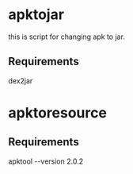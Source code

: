 # apktojar

this is script for changing apk to jar.

## Requirements

dex2jar

# apktoresource

## Requirements

apktool --version
2.0.2
